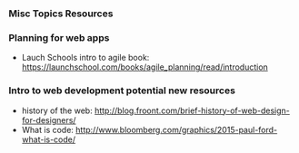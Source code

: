 ### Misc Topics Resources



### Planning for web apps

* Lauch Schools intro to agile book: https://launchschool.com/books/agile_planning/read/introduction



### Intro to web development potential new resources

* history of the web: http://blog.froont.com/brief-history-of-web-design-for-designers/ 
* What is code: http://www.bloomberg.com/graphics/2015-paul-ford-what-is-code/
